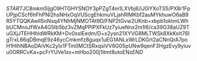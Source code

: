 $START$JC8mkm5ljgO9HTGHYSNOY3pPZgT4m1LXVbj6/iJ0iYXoTS5/PX8r1FpUPjpCScf6hFhPNI2hsNHxOqVUScgEhkmuVLjahRlMKbf2auMYkhuwO6aB9R5YTQQKAwIlSnNsq4YNhMjNMOTAt9D/FNP2tGvw2UKnb+xbpb1oktmLWhbUCMnoJfWxA4G5Ib5bz3vZMqPPlPXFkUz7yiueNnx2m1l6/ca39G38aUZ9TuGXjJTEHHhIdWRkKM+Dv0ssIEedm/D+x2ysn21XYVG8MLTWSk8XkKoIt76IgTrxL66qDBmqE9z46ycCmkmfz8guqx1uEG1ANLxWrLDKGrt2aCNnQrA7poH1HlhNBAoDAiVKc2yIx1FTm0MCtSRxqsiVV6G05pUNw9qenF3HgzEvy9yiuvu0ORRCvKa+pcFrYUVe1xx+mHbo200j1itmt8utoENz$END$